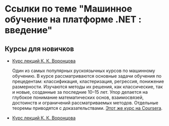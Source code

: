 # Ссылки по теме "Машинное обучение на платформе .NET : введение"

## Курсы для новичков
* [Курс лекций К. К. Воронцова](https://yandexdataschool.ru/edu-process/courses)

   Один из самых популярных рускоязычных курсов по машинному обучению. В курсе рассматриваются основные задачи обучения по прецедентам: классификация, кластеризация, регрессия, понижение размерности. Изучаются методы их решения, как классические, так и новые, созданные за последние 10–15 лет. Упор делается на глубокое понимание математических основ, взаимосвязей, достоинств и ограничений рассматриваемых методов. Отдельные теоремы приводятся с доказательствами. 
   [Этот же курс на Coursera](https://www.coursera.org/learn/introduction-machine-learning).
* [Курс лекций К. К. Воронцова](https://yandexdataschool.ru/edu-process/courses)

       
